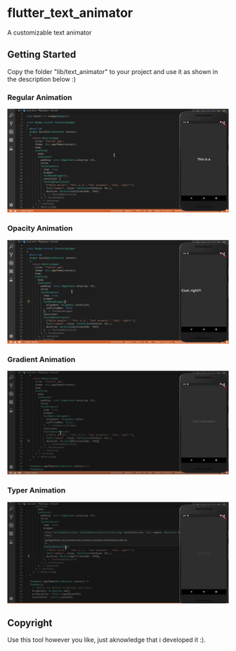 # flutter_text_animator

A customizable text animator

## Getting Started
Copy the folder "lib/text_animator" to your project and use it as shown in the description below :)

### Regular Animation
![](regular.gif)

### Opacity Animation
![](opacity.gif)

### Gradient Animation
![](gradient.gif)

### Typer Animation
![](typer.gif)

## Copyright
Use this tool however you like, just aknowledge that i developed it :).
